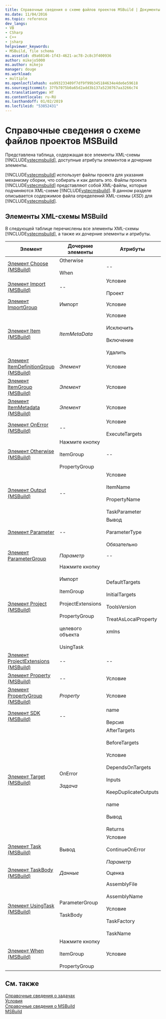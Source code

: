 ```yaml
---
title: Справочные сведения о схеме файлов проектов MSBuild | Документы Майкрософт
ms.date: 11/04/2016
ms.topic: reference
dev_langs:
- VB
- CSharp
- C++
- jsharp
helpviewer_keywords:
- MSBuild, file schema
ms.assetid: d9a68146-1f43-4621-ac78-2c8c3f400936
author: mikejo5000
ms.author: mikejo
manager: douge
ms.workload:
- multiple
ms.openlocfilehash: ea993233409f7df9f99b345184634e4de6e59618
ms.sourcegitcommit: 37fb7075b0a65d2add3b137a5230767aa3266c74
ms.translationtype: HT
ms.contentlocale: ru-RU
ms.lasthandoff: 01/02/2019
ms.locfileid: "53852431"
---
```

# <a name="msbuild-project-file-schema-reference"></a>Справочные сведения о схеме файлов проектов MSBuild
Представлена таблица, содержащая все элементы XML-схемы [!INCLUDE[vstecmsbuild](../extensibility/internals/includes/vstecmsbuild_md.md)], доступные атрибуты элементов и дочерние элементы.  
  
 [!INCLUDE[vstecmsbuild](../extensibility/internals/includes/vstecmsbuild_md.md)] использует файлы проекта для указания механизму сборки, что собирать и как делать это. Файлы проекта [!INCLUDE[vstecmsbuild](../extensibility/internals/includes/vstecmsbuild_md.md)] представляют собой XML-файлы, которые подчиняются XML-схеме [!INCLUDE[vstecmsbuild](../extensibility/internals/includes/vstecmsbuild_md.md)]. В данном разделе описывается содержимое файла определений XML-схемы (*XSD*) для [!INCLUDE[vstecmsbuild](../extensibility/internals/includes/vstecmsbuild_md.md)].  
  
## <a name="msbuild-xml-schema-elements"></a>Элементы XML-схемы MSBuild  
 В следующей таблице перечислены все элементы XML-схемы [!INCLUDE[vstecmsbuild](../extensibility/internals/includes/vstecmsbuild_md.md)], а также их дочерние элементы и атрибуты.  
  
|Элемент|Дочерние элементы|Атрибуты|  
|-------------|--------------------|----------------|  
|[Элемент Choose (MSBuild)](../msbuild/choose-element-msbuild.md)|Otherwise<br /><br /> When|--|  
|[Элемент Import (MSBuild)](../msbuild/import-element-msbuild.md)|--|Условие<br /><br /> Проект|  
|[Элемент ImportGroup](../msbuild/importgroup-element.md)|Импорт|Условие|  
|[Элемент Item (MSBuild)](../msbuild/item-element-msbuild.md)|*ItemMetaData*|Условие<br /><br /> Исключить<br /><br /> Включение<br /><br /> Удалить|  
|[Элемент ItemDefinitionGroup (MSBuild)](../msbuild/itemdefinitiongroup-element-msbuild.md)|*Элемент*|Условие|  
|[Элемент ItemGroup (MSBuild)](../msbuild/itemgroup-element-msbuild.md)|*Элемент*|Условие|  
|[Элемент ItemMetadata (MSBuild)](../msbuild/itemmetadata-element-msbuild.md)|*Элемент*|Условие|  
|[Элемент OnError (MSBuild)](../msbuild/onerror-element-msbuild.md)|--|Условие<br /><br /> ExecuteTargets|  
|[Элемент Otherwise (MSBuild)](../msbuild/otherwise-element-msbuild.md)|Нажмите кнопку<br /><br /> ItemGroup<br /><br /> PropertyGroup|--|  
|[Элемент Output (MSBuild)](../msbuild/output-element-msbuild.md)|--|Условие<br /><br /> ItemName<br /><br /> PropertyName<br /><br /> TaskParameter|  
|[Элемент Parameter](../msbuild/parameter-element.md)|--|Вывод<br /><br /> ParameterType<br /><br /> Обязательно|  
|[Элемент ParameterGroup](../msbuild/parametergroup-element.md)|*Параметр*|--|  
|[Элемент Project (MSBuild)](../msbuild/project-element-msbuild.md)|Нажмите кнопку<br /><br /> Импорт<br /><br /> ItemGroup<br /><br /> ProjectExtensions<br /><br /> PropertyGroup<br /><br /> целевого объекта<br /><br /> UsingTask|DefaultTargets<br /><br /> InitialTargets<br /><br /> ToolsVersion<br /><br /> TreatAsLocalProperty<br /><br /> xmlns|  
|[Элемент ProjectExtensions (MSBuild)](../msbuild/projectextensions-element-msbuild.md)|--|--|  
|[Элемент Property (MSBuild)](../msbuild/property-element-msbuild.md)|--|Условие|  
|[Элемент PropertyGroup (MSBuild)](../msbuild/propertygroup-element-msbuild.md)|*Property*|Условие|  
|[Элемент SDK (MSBuild)](../msbuild/sdk-element-msbuild.md)|--|name<br /><br /> Версия|  
|[Элемент Target (MSBuild)](../msbuild/target-element-msbuild.md)|OnError<br /><br /> *Задача*|AfterTargets<br /><br /> BeforeTargets<br /><br /> Условие<br /><br /> DependsOnTargets<br /><br /> Inputs<br /><br /> KeepDuplicateOutputs<br /><br /> name<br /><br /> Вывод<br /><br /> Returns|  
|[Элемент Task (MSBuild)](../msbuild/task-element-msbuild.md)|Вывод|Условие<br /><br /> ContinueOnError<br /><br /> *Параметр*|  
|[Элемент TaskBody (MSBuild)](../msbuild/taskbody-element-msbuild.md)|*Данные*|Оценка|  
|[Элемент UsingTask (MSBuild)](../msbuild/usingtask-element-msbuild.md)|ParameterGroup<br /><br /> TaskBody|AssemblyFile<br /><br /> AssemblyName<br /><br /> Условие<br /><br /> TaskFactory<br /><br /> TaskName|  
|[Элемент When (MSBuild)](../msbuild/when-element-msbuild.md)|Нажмите кнопку<br /><br /> ItemGroup<br /><br /> PropertyGroup|Условие|  
  
## <a name="see-also"></a>См. также  
 [Справочные сведения о задачах](../msbuild/msbuild-task-reference.md)   
 [Условия](../msbuild/msbuild-conditions.md)   
 [Справочные сведения о MSBuild](../msbuild/msbuild-reference.md)  
 [MSBuild](../msbuild/msbuild.md)
